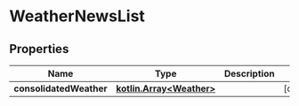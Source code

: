 
# WeatherNewsList

## Properties
Name | Type | Description | Notes
------------ | ------------- | ------------- | -------------
**consolidatedWeather** | [**kotlin.Array&lt;Weather&gt;**](Weather.md) |  |  [optional]



